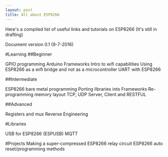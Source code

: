 ```yaml
---
layout: post
title: All about ESP8266
---
```


Here's a compiled list of useful links and tutorials on ESP8266 (It's still in drafting)

Document version 0.1 (9-7-2016)

#Learning
##Beginner

GPIO programming
Arduino
Frameworks
Intro to wifi capabilities
Using ESP8266 as a wifi bridge and not as a microcontroller
UART with ESP8266

##Intermediate

ESP8266 bare metal programming
Porting libraries into Frameworks
Re-programming memory layout
TCP, UDP
Server, Client and RESTFUL

##Advanced

Registers and mux
Reverse Engineering

#Libraries

USB for ESP8266 (ESPUSB)
MQTT

#Projects
Making a super-compressed ESP8266 relay circuit
ESP8266 auto reset/programming methods
